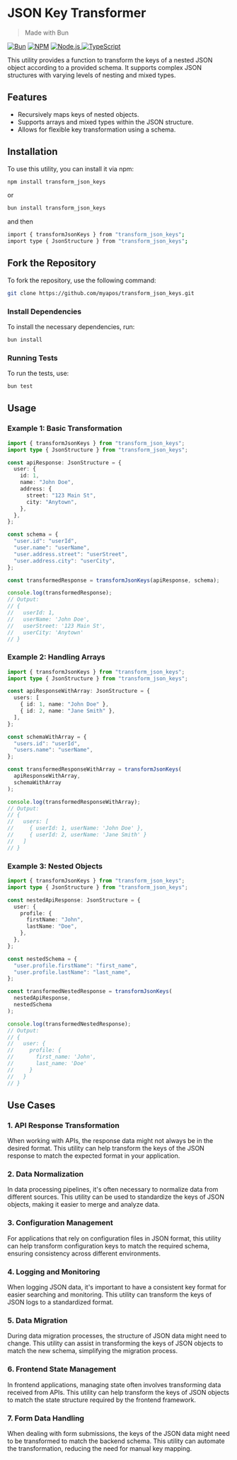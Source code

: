 # JSON Key Transformer

> Made with Bun

<p align="left">
<a href="https://bun.sh/"><img src="https://img.shields.io/badge/bun-v1.1.29-green.svg" alt="Bun"></a>
    <a href="https://www.npmjs.com/"><img src="https://img.shields.io/badge/npm-v6.14.8-blue.svg" alt="NPM"></a>
        <a href="https://nodejs.org/"><img src="https://img.shields.io/badge/node-v20.18.0-green.svg" alt="Node.js">
    <a href="https://www.typescriptlang.org/"><img src="https://img.shields.io/badge/typescript-v5.0.0-blue.svg" alt="TypeScript"></a>
</p>

This utility provides a function to transform the keys of a nested JSON object according to a provided schema. It supports complex JSON structures with varying levels of nesting and mixed types.

## Features

- Recursively maps keys of nested objects.
- Supports arrays and mixed types within the JSON structure.
- Allows for flexible key transformation using a schema.

## Installation

To use this utility, you can install it via npm:

```bash
npm install transform_json_keys
```

or

```bash
bun install transform_json_keys
```

and then

```bash
import { transformJsonKeys } from "transform_json_keys";
import type { JsonStructure } from "transform_json_keys";
```

## Fork the Repository

To fork the repository, use the following command:

```bash
git clone https://github.com/myapos/transform_json_keys.git
```

### Install Dependencies

To install the necessary dependencies, run:

```bash
bun install
```

### Running Tests

To run the tests, use:

```bash
bun test
```

## Usage

### Example 1: Basic Transformation

```typescript
import { transformJsonKeys } from "transform_json_keys";
import type { JsonStructure } from "transform_json_keys";

const apiResponse: JsonStructure = {
  user: {
    id: 1,
    name: "John Doe",
    address: {
      street: "123 Main St",
      city: "Anytown",
    },
  },
};

const schema = {
  "user.id": "userId",
  "user.name": "userName",
  "user.address.street": "userStreet",
  "user.address.city": "userCity",
};

const transformedResponse = transformJsonKeys(apiResponse, schema);

console.log(transformedResponse);
// Output:
// {
//   userId: 1,
//   userName: 'John Doe',
//   userStreet: '123 Main St',
//   userCity: 'Anytown'
// }
```

### Example 2: Handling Arrays

```typescript
import { transformJsonKeys } from "transform_json_keys";
import type { JsonStructure } from "transform_json_keys";

const apiResponseWithArray: JsonStructure = {
  users: [
    { id: 1, name: "John Doe" },
    { id: 2, name: "Jane Smith" },
  ],
};

const schemaWithArray = {
  "users.id": "userId",
  "users.name": "userName",
};

const transformedResponseWithArray = transformJsonKeys(
  apiResponseWithArray,
  schemaWithArray
);

console.log(transformedResponseWithArray);
// Output:
// {
//   users: [
//     { userId: 1, userName: 'John Doe' },
//     { userId: 2, userName: 'Jane Smith' }
//   ]
// }
```

### Example 3: Nested Objects

```typescript
import { transformJsonKeys } from "transform_json_keys";
import type { JsonStructure } from "transform_json_keys";

const nestedApiResponse: JsonStructure = {
  user: {
    profile: {
      firstName: "John",
      lastName: "Doe",
    },
  },
};

const nestedSchema = {
  "user.profile.firstName": "first_name",
  "user.profile.lastName": "last_name",
};

const transformedNestedResponse = transformJsonKeys(
  nestedApiResponse,
  nestedSchema
);

console.log(transformedNestedResponse);
// Output:
// {
//   user: {
//     profile: {
//       first_name: 'John',
//       last_name: 'Doe'
//     }
//   }
// }
```

## Use Cases

### 1. API Response Transformation

When working with APIs, the response data might not always be in the desired format. This utility can help transform the keys of the JSON response to match the expected format in your application.

### 2. Data Normalization

In data processing pipelines, it's often necessary to normalize data from different sources. This utility can be used to standardize the keys of JSON objects, making it easier to merge and analyze data.

### 3. Configuration Management

For applications that rely on configuration files in JSON format, this utility can help transform configuration keys to match the required schema, ensuring consistency across different environments.

### 4. Logging and Monitoring

When logging JSON data, it's important to have a consistent key format for easier searching and monitoring. This utility can transform the keys of JSON logs to a standardized format.

### 5. Data Migration

During data migration processes, the structure of JSON data might need to change. This utility can assist in transforming the keys of JSON objects to match the new schema, simplifying the migration process.

### 6. Frontend State Management

In frontend applications, managing state often involves transforming data received from APIs. This utility can help transform the keys of JSON objects to match the state structure required by the frontend framework.

### 7. Form Data Handling

When dealing with form submissions, the keys of the JSON data might need to be transformed to match the backend schema. This utility can automate the transformation, reducing the need for manual key mapping.
